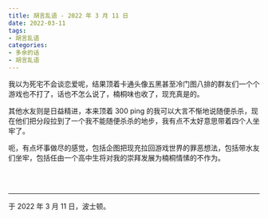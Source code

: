 ```yaml
---
title: 胡言乱语 - 2022 年 3 月 11 日
date: 2022-03-11
tags:
- 胡言乱语
categories:
- 多余的话
- 胡言乱语
---
```


我以为死宅不会谈恋爱呢，结果顶着卡通头像五黑甚至冷门图八排的群友们一个个游戏也不打了，话也不怎么说了，楠桐味也收了，现充真是的。

其他水友则是日益精进，本来顶着 300 ping 的我可以大言不惭地说随便杀杀，现在他们把分段拉到了一个我不能随便杀杀的地步，我有点不太好意思带着四个人坐牢了。

呃，有点坏事做尽的感觉，包括企图把现充拉回游戏世界的罪恶想法，包括带水友们坐牢，包括任由一个高中生将对我的崇拜发展为楠桐情愫的不作为。

<br>

<br>

------

于 2022 年 3 月 11 日，波士顿。
